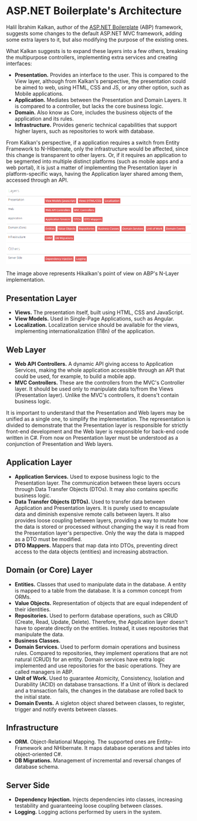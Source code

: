 # ASP.NET Boilerplate's Architecture

Halil İbrahim Kalkan, author of the [ASP.NET Boilerplate](http://aspnetboilerplate.com/) (ABP) framework, suggests some changes to the default ASP.NET MVC framework, adding some extra layers to it, but also modifying the purpose of the existing ones.

What Kalkan suggests is to expand these layers into a few others, breaking the multipurpose controllers, implementing extra services and creating interfaces:

* **Presentation.** Provides an interface to the user. This is compared to the View layer, although from Kalkan's perspective, the presentation could be aimed to web, using HTML, CSS and JS, or any other option, such as Mobile applications.
* **Application.** Mediates between the Presentation and Domain Layers. It is compared to a controller, but lacks the core business logic.
* **Domain.** Also know as Core, includes the business objects of the application and its rules.
* **Infrastructure.** Provides generic technical capabilities that support higher layers, such as repositories to work with database.

From Kalkan's perspective, if a application requires a switch from Entity Framework to N-Hibernate, only the infrastructure would be affected, since this change is transparent to other layers. Or, if it requires an application to be segmented into multiple distinct platforms (such as mobile apps and a web portal), it is just a matter of implementing the Presentation layer in platform-specific ways, having the Application layer shared among them, accessed through an API.

![](./resources/img/figure4.png)

The image above represents Hikalkan's point of view on ABP's N-Layer implementation.

## Presentation Layer

* **Views.** The presentation itself, built using HTML, CSS and JavaScript.
* **View Models.** Used in Single-Page Applications, such as Angular.
* **Localization.** Localization service should be available for the views, implementing internationalization (I18n) of the application.

## Web Layer

* **Web API Controllers.** A dynamic API giving access to Application Services, making the whole application accessible through an API that could be used, for example, to build a mobile app.
* **MVC Controllers.** These are the controllers from the MVC's Controller layer. It should be used only to manipulate data to/from the Views (Presentation layer). Unlike the MVC's controllers, it doens't contain business logic.

It is important to understand that the Presentation and Web layers may be unified as a single one, to simplify the implementation. The representation is divided to demonstrate that the Presentation layer is responsible for strictly front-end development and the Web layer is responsible for back-end code written in C#. From now on Presentation layer must be understood as a conjunction of Presentation and Web layers.

## Application Layer

* **Application Services.** Used to expose business logic to the Presentation layer. The communication between these layers occurs through Data Transfer Objects (DTOs). It may also contains specific business logic.
* **Data Transfer Objects (DTOs).** Used to transfer data between Application and Presentation layers. It is purely used to encapsulate data and diminish expensive remote calls between layers. It also provides loose coupling between layers, providing a way to mutate how the data is stored or processed without changing the way it is read from the Presentation layer's perspective. Only the way the data is mapped as a DTO must be modified.
* **DTO Mappers.** Mappers that map data into DTOs, preventing direct access to the data objects (entities) and increasing abstraction.

## Domain (or Core) Layer

* **Entities.** Classes that used to manipulate data in the database. A entity is mapped to a table from the database. It is a common concept from ORMs.
* **Value Objects.** Representation of objects that are equal independent of their identities.
* **Repositories.** Used to perform database operations, such as CRUD (Create, Read, Update, Delete). Therefore, the Application layer doesn't have to operate directly on the entities. Instead, it uses repositories that manipulate the data.
* **Business Classes.**
* **Domain Services.** Used to perform domain operations and business rules. Compared to repositories, they implement operations that are not natural (CRUD) for an entity. Domain services have extra logic implemented and use repositories for the basic operations. They are called managers in ABP.
* **Unit of Work.** Used to guarantee Atomicity, Consistency, Isolation and Durability (ACID) on database transactions. If a Unit of Work is declared and a transaction fails, the changes in the database are rolled back to the initial state.
* **Domain Events.** A sigleton object shared between classes, to register, trigger and notify events between classes.

## Infrastructure

* **ORM.** Object-Relational Mapping. The supported ones are Entity-Framework and NHibernate. It maps database operations and tables into object-oriented C#.
* **DB Migrations.** Management of incremental and reversal changes of database schema.

## Server Side

* **Dependency Injection.** Injects dependencies into classes, increasing testability and guaranteeing loose coupling between classes.
* **Logging.** Logging actions performed by users in the system.


